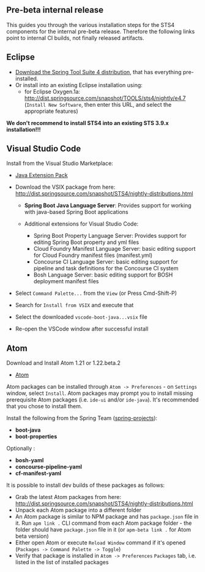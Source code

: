 ## Pre-beta internal release

This guides you through the various installation steps for the STS4 components for the internal pre-beta release. Therefore the following links point to internal CI builds, not finally released artifacts.

## Eclipse

* [Download the Spring Tool Suite 4 distribution](http://dist.springsource.com/snapshot/STS4/nightly-distributions.html), that has everything pre-installed.
* Or install into an existing Eclipse installation using:
  * for Eclipse Oxygen.1a: http://dist.springsource.com/snapshot/TOOLS/sts4/nightly/e4.7 (`Install New Software`, then enter this URL, and select the appropriate features)

**We don't recommend to install STS4 into an existing STS 3.9.x installation!!!**

## Visual Studio Code

Install from the Visual Studio Marketplace:
* [Java Extension Pack](https://marketplace.visualstudio.com/items?itemName=vscjava.vscode-java-pack)

* Download the VSIX package from here: http://dist.springsource.com/snapshot/STS4/nightly-distributions.html
  * **Spring Boot Java Language Server**: Provides support for working with java-based Spring Boot applications

  * Additional extensions for Visual Studio Code:
    * Spring Boot Property Language Server: Provides support for editing Spring Boot property and yml files
    * Cloud Foundry Manifest Language Server: basic editing support for Cloud Foundry manifest files (manifest.yml)
    * Concourse CI Language Server: basic editing support for pipeline and task definitions for the Concourse CI system
    * Bosh Language Server: basic editing support for BOSH deployment manifest files
* Select `Command Palette...` from the `View` (or Press Cmd-Shift-P)
* Search for `Install from VSIX` and execute that
* Select the downloaded `vscode-boot-java...vsix` file
* Re-open the VSCode window after successful install

## Atom

Download and Install Atom 1.21 or 1.22.beta.2
* [Atom](http://atom.io)

Atom packages can be installed through `Atom -> Preferences` - on `Settings` window, select `Install`. Atom packages may prompt you to install missing prerequisite Atom packages (i.e. `ide-ui` and/or `ide-java`). It's recommended that you chose to install them.

Install the following from the Spring Team ([spring-projects](https://github.com/spring-projects)):
- **boot-java**
- **boot-properties**

Optionally :
- **bosh-yaml**
- **concourse-pipeline-yaml**
- **cf-manifest-yaml**

It is possible to install dev builds of these packages as follows:
* Grab the latest Atom packages from here: http://dist.springsource.com/snapshot/STS4/nightly-distributions.html
* Unpack each Atom package into a different folder
* An Atom package is similar to NPM package and has `package.json` file in it. Run `apm link .` CLI command from each Atom package folder - the folder should have `package.json` file in it (or `apm-beta link .` for Atom beta version)
* Either open Atom or execute `Reload Window` command if it's opened (`Packages -> Command Palette -> Toggle`)
* Verify that package is installed in `Atom -> Preferences` `Packages` tab, i.e. listed in the list of installed packages
